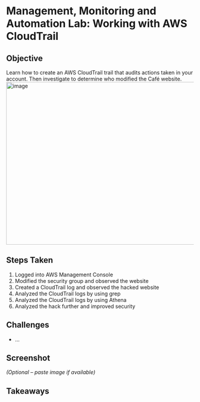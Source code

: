 # Management, Monitoring and Automation Lab: Working with AWS CloudTrail

## Objective
Learn how to create an AWS CloudTrail trail that audits actions taken in your account. Then investigate to determine who modified the Café website.<br>
<img width="814" height="437" alt="image" src="https://github.com/user-attachments/assets/463b70b3-3238-4266-afc6-861f883bd227" />


## Steps Taken
1. Logged into AWS Management Console
2. Modified the security group and observed the website
3. Created a CloudTrail log and observed the hacked website
4. Analyzed the CloudTrail logs by using grep
5. Analyzed the CloudTrail logs by using Athena
6. Analyzed the hack further and improved security

## Challenges
- ...

## Screenshot
_(Optional – paste image if available)_

## Takeaways
